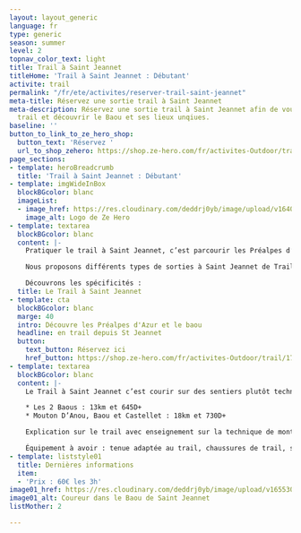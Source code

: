 ```yaml
---
layout: layout_generic
language: fr
type: generic
season: summer
level: 2
topnav_color_text: light
title: Trail à Saint Jeannet
titleHome: 'Trail à Saint Jeannet : Débutant'
activite: trail
permalink: "/fr/ete/activites/reserver-trail-saint-jeannet"
meta-title: Réservez une sortie trail à Saint Jeannet
meta-description: Réservez une sortie trail à Saint Jeannet afin de vous initier au
  trail et découvrir le Baou et ses lieux unqiues.
baseline: ''
button_to_link_to_ze_hero_shop:
  button_text: 'Réservez '
  url_to_shop_zehero: https://shop.ze-hero.com/fr/activites-Outdoor/trail/17600-trail-matin-st-jeannet-ze-hero-yann-alarcon
page_sections:
- template: heroBreadcrumb
  title: 'Trail à Saint Jeannet : Débutant'
- template: imgWideInBox
  blockBGcolor: blanc
  imageList:
  - image_href: https://res.cloudinary.com/deddrj0yb/image/upload/v1640094645/website/logo/Sur%20fond%20fonce%CC%81/logo-ze-hero-horizontal_6_xogjrv.png
    image_alt: Logo de Ze Hero
- template: textarea
  blockBGcolor: blanc
  content: |-
    Pratiquer le trail à Saint Jeannet, c’est parcourir les Préalpes d’Azur et l’arrière-pays niçois, c’est découvrir le baou de saint Jeannet, lieux emblématiques, c’est également courir sur ces grands plateaux où vous croiserez moutons et chèvres. Un terrain technique où passe le GR51. Tout proche de Nice et de Villeuneuve Loubet, vous pourrez en 30mn être de la mer au village afin de prendre de la hauteur dans une nature préservée.

    Nous proposons différents types de sorties à Saint Jeannet de Trail. Une sortie plutôt pour s’initier au trail avec différents types de parcours possible pour découvrir les lieux et le trail tout en progressant.

    Découvrons les spécificités :
  title: Le Trail à Saint Jeannet
- template: cta
  blockBGcolor: blanc
  marge: 40
  intro: Découvre les Préalpes d'Azur et le baou
  headline: en trail depuis St Jeannet
  button:
    text_button: Réservez ici
    href_button: https://shop.ze-hero.com/fr/activites-Outdoor/trail/17600-trail-matin-st-jeannet-ze-hero-yann-alarcon
- template: textarea
  blockBGcolor: blanc
  content: |-
    Le Trail à Saint Jeannet c’est courir sur des sentiers plutôt techniques. Les chemins sont parsemés de pierre et de rochers. On travaille la proprioception en courant sur ses chemins. Mais on peut découvrir des sentiers variés avec des montés parfois raides mais courtes et des sentiers plus roulant et joueurs. Nous découvrirons alors le baou de la Gaude ainsi que Le chêne, les pâturages des moutons de saint Jeannet, le château de Castellet ainsi que le Baou de St Jeannet et sa vue imprenable sur toute la baie de la Côte d’Azur.

    * Les 2 Baous : 13km et 645D+
    * Mouton D’Anou, Baou et Castellet : 18km et 730D+

    Explication sur le trail avec enseignement sur la technique de montée avec ou sans bâtons, sur la descente de descente et sur les différents entraînements en trail tel que le fractionner. Sortie basée sur l’endurance avec jeu ludique d’entraînement durant la séance.

    Équipement à avoir : tenue adaptée au trail, chaussures de trail, sac ou ceinture de portage avec flasques d’eau (2 fois 500ml ou plus) + réserve alimentaire et coupe vent.
- template: liststyle01
  title: Dernières informations
  item:
  - 'Prix : 60€ les 3h'
image01_href: https://res.cloudinary.com/deddrj0yb/image/upload/v1655304660/website/summer/IMG_9228.jpg
image01_alt: Coureur dans le Baou de Saint Jeannet
listMother: 2

---
```

